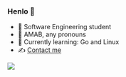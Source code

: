 ### Henlo 🐣

- 🏫 Software Engineering student
- 🍵 AMAB, any pronouns
- 🧠 Currently learning: Go and Linux
- ✍️ [Contact me](https://keybase.io/fittsqo)

![](https://github-profile-summary-cards.vercel.app/api/cards/profile-details?username=fittsqo&theme=github_dark)
